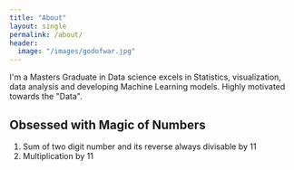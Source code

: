 ```yaml
---
title: "About"
layout: single
permalink: /about/
header:
  image: "/images/godofwar.jpg"
---
```

I'm a Masters Graduate in Data science excels in Statistics, visualization, data analysis and developing Machine Learning models. Highly motivated towards the "Data".

## Obsessed with Magic of Numbers
1. Sum of two digit number and its reverse always divisable by 11
2. Multiplication by 11
